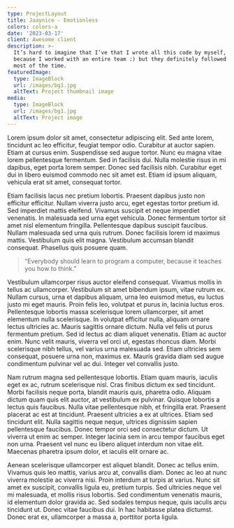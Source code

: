 ```yaml
---
type: ProjectLayout
title: Jaaynice - Emotionless
colors: colors-a
date: '2023-03-17'
client: Awesome client
description: >-
  It’s hard to imagine that I’ve that I wrote all this code by myself, probably
  because I worked with an entire team :) but they definitely followed my lead
  most of the time.
featuredImage:
  type: ImageBlock
  url: /images/bg1.jpg
  altText: Project thumbnail image
media:
  type: ImageBlock
  url: /images/bg1.jpg
  altText: Project image
---
```


Lorem ipsum dolor sit amet, consectetur adipiscing elit. Sed ante lorem, tincidunt ac leo efficitur, feugiat tempor odio. Curabitur at auctor sapien. Etiam at cursus enim. Suspendisse sed augue tortor. Nunc eu magna vitae lorem pellentesque fermentum. Sed in facilisis dui. Nulla molestie risus in mi dapibus, eget porta lorem semper. Donec sed facilisis nibh. Curabitur eget dui in libero euismod commodo nec sit amet est. Etiam id ipsum aliquam, vehicula erat sit amet, consequat tortor.

Etiam facilisis lacus nec pretium lobortis. Praesent dapibus justo non efficitur efficitur. Nullam viverra justo arcu, eget egestas tortor pretium id. Sed imperdiet mattis eleifend. Vivamus suscipit et neque imperdiet venenatis. In malesuada sed urna eget vehicula. Donec fermentum tortor sit amet nisl elementum fringilla. Pellentesque dapibus suscipit faucibus. Nullam malesuada sed urna quis rutrum. Donec facilisis lorem id maximus mattis. Vestibulum quis elit magna. Vestibulum accumsan blandit consequat. Phasellus quis posuere quam.

> “Everybody should learn to program a computer, because it teaches you how to think.”

Vestibulum ullamcorper risus auctor eleifend consequat. Vivamus mollis in tellus ac ullamcorper. Vestibulum sit amet bibendum ipsum, vitae rutrum ex. Nullam cursus, urna et dapibus aliquam, urna leo euismod metus, eu luctus justo mi eget mauris. Proin felis leo, volutpat et purus in, lacinia luctus eros. Pellentesque lobortis massa scelerisque lorem ullamcorper, sit amet elementum nulla scelerisque. In volutpat efficitur nulla, aliquam ornare lectus ultricies ac. Mauris sagittis ornare dictum. Nulla vel felis ut purus fermentum pretium. Sed id lectus ac diam aliquet venenatis. Etiam ac auctor enim. Nunc velit mauris, viverra vel orci ut, egestas rhoncus diam. Morbi scelerisque nibh tellus, vel varius urna malesuada sed. Etiam ultricies sem consequat, posuere urna non, maximus ex. Mauris gravida diam sed augue condimentum pulvinar vel ac dui. Integer vel convallis justo.

Nam rutrum magna sed pellentesque lobortis. Etiam quam mauris, iaculis eget ex ac, rutrum scelerisque nisl. Cras finibus dictum ex sed tincidunt. Morbi facilisis neque porta, blandit mauris quis, pharetra odio. Aliquam dictum quam quis elit auctor, at vestibulum ex pulvinar. Quisque lobortis a lectus quis faucibus. Nulla vitae pellentesque nibh, et fringilla erat. Praesent placerat ac est at tincidunt. Praesent ultricies a ex at ultrices. Etiam sed tincidunt elit. Nulla sagittis neque neque, ultrices dignissim sapien pellentesque faucibus. Donec tempor orci sed consectetur dictum. Ut viverra ut enim ac semper. Integer lacinia sem in arcu tempor faucibus eget non urna. Praesent vel nunc eu libero aliquet interdum non vitae elit. Maecenas pharetra ipsum dolor, et iaculis elit ornare ac.

Aenean scelerisque ullamcorper est aliquet blandit. Donec ac tellus enim. Vivamus quis leo mattis, varius arcu at, convallis diam. Donec ac leo at nunc viverra molestie ac viverra nisi. Proin interdum at turpis at varius. Nunc sit amet ex suscipit, convallis ligula eu, pretium turpis. Sed ultricies neque vel mi malesuada, et mollis risus lobortis. Sed condimentum venenatis mauris, id elementum dolor gravida ac. Sed sodales tempus neque, quis iaculis arcu tincidunt ut. Donec vitae faucibus dui. In hac habitasse platea dictumst. Donec erat ex, ullamcorper a massa a, porttitor porta ligula.
